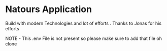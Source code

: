 # Natours Application

Build with modern Technologies and lot of efforts . Thanks to Jonas for his efforts

NOTE - This .env File is not present so please make sure to add that file oh clone

